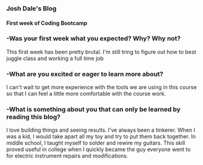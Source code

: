 ### **Josh Dale's Blog**

#### First week of Coding Bootcamp

### -**Was your first week what you expected? Why? Why not?**

This first week has been pretty brutal. I'm still tring to figure out how to best juggle class and working a full time job

### -**What are you excited or eager to learn more about?**

I can't wait to get more experience with the tools we are using in this course so that I can feel a little more comfortable with the course work.


### -**What is something about you that can only be learned by reading this blog?**

I love building things and seeing results. I've always been a tinkerer. When I was a kid, I would take apart all my toy and try to put them back together. In middle school, I taught myself to solder and rewire my guitars. This skill proved useful in college when I quickly became the guy everyone went to for electric instrument repairs and modifications.